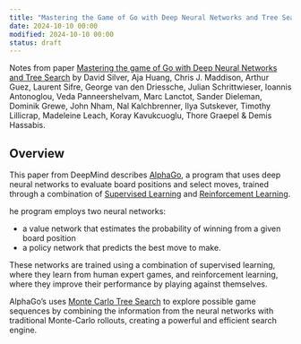 ```yaml
---
title: "Mastering the Game of Go with Deep Neural Networks and Tree Search"
date: 2024-10-10 00:00
modified: 2024-10-10 00:00
status: draft
---
```


Notes from paper [Mastering the game of Go with Deep Neural Networks and Tree Search](https://www.nature.com/articles/nature16961) by David Silver, Aja Huang, Chris J. Maddison, Arthur Guez, Laurent Sifre, George van den Driessche, Julian Schrittwieser, Ioannis Antonoglou, Veda Panneershelvam, Marc Lanctot, Sander Dieleman, Dominik Grewe, John Nham, Nal Kalchbrenner, Ilya Sutskever, Timothy Lillicrap, Madeleine Leach, Koray Kavukcuoglu, Thore Graepel & Demis Hassabis.

## Overview

This paper from DeepMind describes [AlphaGo](alphago.md), a program that uses deep neural networks to evaluate board positions and select moves, trained through a combination of [Supervised Learning](supervised-learning.md) and [Reinforcement Learning](reinforcement-learning.md).

he program employs two neural networks:
* a value network that estimates the probability of winning from a given board position
* a policy network that predicts the best move to make.

These networks are trained using a combination of supervised learning, where they learn from human expert games, and reinforcement learning, where they improve their performance by playing against themselves.

AlphaGo’s uses [Monte Carlo Tree Search](../../../permanent/monte-carlo-tree-search.md) to explore possible game sequences by combining the information from the neural networks with traditional Monte-Carlo rollouts, creating a powerful and efficient search engine.
